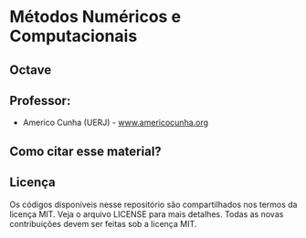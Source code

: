 # Métodos Numéricos e Computacionais



## Octave



## Professor:
- Americo Cunha (UERJ) - www.americocunha.org

## Como citar esse material?


## Licença

Os códigos disponíveis nesse repositório são compartilhados nos termos da licença MIT. Veja o arquivo LICENSE para mais detalhes. Todas as novas contribuições devem ser feitas sob a licença MIT.
